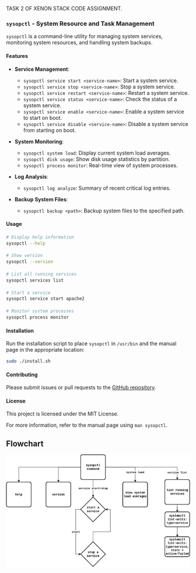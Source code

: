 TASK 2 OF XENON STACK CODE ASSIGNMENT.

### **`sysopctl` - System Resource and Task Management**

`sysopctl` is a command-line utility for managing system services, monitoring system resources, and handling system backups.

#### **Features**
- **Service Management**:
  - `sysopctl service start <service-name>`: Start a system service.
  - `sysopctl service stop <service-name>`: Stop a system service.
  - `sysopctl service restart <service-name>`: Restart a system service.
  - `sysopctl service status <service-name>`: Check the status of a system service.
  - `sysopctl service enable <service-name>`: Enable a system service to start on boot.
  - `sysopctl service disable <service-name>`: Disable a system service from starting on boot.

- **System Monitoring**:
  - `sysopctl system load`: Display current system load averages.
  - `sysopctl disk usage`: Show disk usage statistics by partition.
  - `sysopctl process monitor`: Real-time view of system processes.

- **Log Analysis**:
  - `sysopctl log analyze`: Summary of recent critical log entries.

- **Backup System Files**:
  - `sysopctl backup <path>`: Backup system files to the specified path.

#### **Usage**
```bash
# Display help information
sysopctl --help

# Show version
sysopctl --version

# List all running services
sysopctl services list

# Start a service
sysopctl service start apache2

# Monitor system processes
sysopctl process monitor
```

#### **Installation**
Run the installation script to place `sysopctl` in `/usr/bin` and the manual page in the appropriate location:
```bash
sudo ./install.sh
```

#### **Contributing**
Please submit issues or pull requests to the [GitHub repository](https://github.com/your-repo/sysopctl).

#### **License**
This project is licensed under the MIT License.

For more information, refer to the manual page using `man sysopctl`.

## Flowchart
![Flowchart](./img/flowchart.png)
